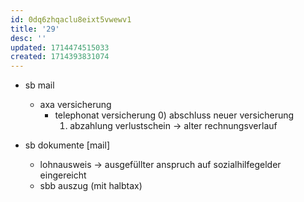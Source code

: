 ```yaml
---
id: 0dq6zhqaclu8eixt5vwewv1
title: '29'
desc: ''
updated: 1714474515033
created: 1714393831074
---
```


- sb mail
  + axa versicherung
    - telephonat versicherung
      0) abschluss neuer versicherung
      1) abzahlung verlustschein
        -> alter rechnungsverlauf

- sb dokumente [mail]
  + lohnausweis
  -> ausgefüllter anspruch auf sozialhilfegelder
  eingereicht
  + sbb auszug
    (mit halbtax)

